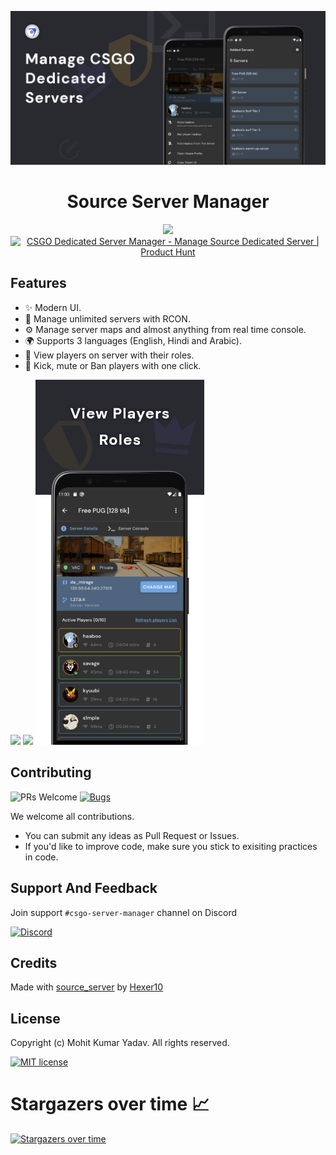<p align="center">
  <a href="https://play.google.com/store/apps/details?id=come.csgo.server.manager">
    <img src="demo/banner.png">
  </a>
</p>

<h1 align="center">Source Server Manager</h1>

<div align="center">

  <a href="https://play.google.com/store/apps/details?id=come.csgo.server.manager">
    <img width="200" src="demo/google-play-badge.png">
  </a>
  <a href="https://www.producthunt.com/posts/csgo-dedicated-server-manager?utm_source=badge-featured&utm_medium=badge&utm_souce=badge-csgo-dedicated-server-manager" target="_blank"><img src="https://api.producthunt.com/widgets/embed-image/v1/featured.svg?post_id=301819&theme=dark" alt="CSGO Dedicated Server Manager - Manage Source Dedicated Server | Product Hunt" height="80" width="250" /></a>

<!-- Add Badges here -->
</div>

## Features

- ✨ Modern UI.
- 🔐 Manage unlimited servers with RCON.
- ⚙️ Manage server maps and almost anything from real time console.
- 🌍 Supports 3 languages (English, Hindi and Arabic).
- 🤠 View players on server with their roles.
- 🔨 Kick, mute or Ban players with one click.

<div align="left">
    <img width="270" src="demo/home.png">
    <img width="270" src="demo/edit.png">
    <img width="270" src="demo/sv.png">
</div>

## Contributing

![PRs Welcome](https://img.shields.io/badge/PRs-welcome-brightgreen.svg?style=flat-square)
[![Bugs](https://img.shields.io/static/v1?label=Bugs&message=Report&color=red&style=flat-square)](https://github.com/mohitkyadav/source-server-manager/issues)

We welcome all contributions.

- You can submit any ideas as Pull Request or Issues.
- If you'd like to improve code, make sure you stick to exisiting practices in code.

## Support And Feedback

Join support `#csgo-server-manager` channel on Discord

[![Discord](https://img.shields.io/discord/522610943037931551?color=7389D8&logo=discord&style=for-the-badge)](https://discord.gg/kDxrYXWqbf)

## Credits

Made with <a href="https://github.com/Hexer10/source_server" title="Flaticon"> source_server</a> by <a href="https://github.com/Hexer10" title="Freepik">Hexer10</a>

## License

Copyright (c) Mohit Kumar Yadav. All rights reserved.

[![MIT license](https://img.shields.io/badge/License-MIT-blue.svg?style=for-the-badge&color=orange)](https://github.com/mohitkyadav/source-server-manager/blob/main/LICENSE)

# Stargazers over time 📈

[![Stargazers over time](https://starcharts.herokuapp.com/mohitkyadav/source-server-manager.svg)](https://starcharts.herokuapp.com/mohitkyadav/source-server-manager)
